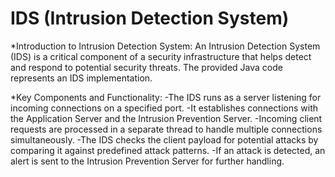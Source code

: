 # IDS (Intrusion Detection System)
*Introduction to Intrusion Detection System:
  An Intrusion Detection System (IDS) is a critical component of a security infrastructure that helps detect and respond to potential security threats. The provided Java code represents an IDS implementation.

*Key Components and Functionality:
  -The IDS runs as a server listening for incoming connections on a specified port.
  -It establishes connections with the Application Server and the Intrusion Prevention Server.
  -Incoming client requests are processed in a separate thread to handle multiple connections simultaneously.
  -The IDS checks the client payload for potential attacks by comparing it against predefined attack patterns.
  -If an attack is detected, an alert is sent to the Intrusion Prevention Server for further handling.
